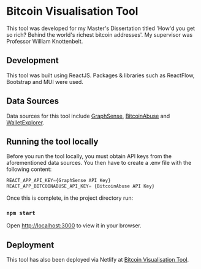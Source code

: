 # Bitcoin Visualisation Tool

This tool was developed for my Master's Dissertation titled 'How'd you get so rich? Behind the world's richest bitcoin addresses'. My supervisor was Professor William Knottenbelt. 

## Development

This tool was built using ReactJS. Packages & libraries such as ReactFlow, Bootstrap and MUI were used.

## Data Sources

Data sources for this tool include [GraphSense](https://graphsense.info/), [BitcoinAbuse](https://www.bitcoinabuse.com/) and [WalletExplorer](https://www.walletexplorer.com/).

## Running the tool locally

Before you run the tool locally, you must obtain API keys from the aforementioned data sources.
You then have to create a .env file with the following content:
```python
REACT_APP_API_KEY={GraphSense API Key}
REACT_APP_BITCOINABUSE_API_KEY= {BitcoinAbuse API Key}
```

Once this is complete, in the project directory run:
### `npm start`
Open [http://localhost:3000](http://localhost:3000) to view it in your browser.

## Deployment

This tool has also been deployed via Netlify at [Bitcoin Visualisation Tool](https://cool-buttercream-7e4150.netlify.app/).
